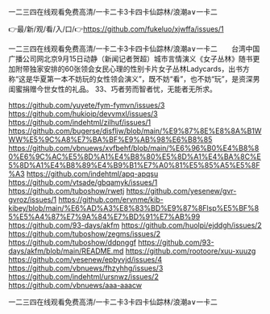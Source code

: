 一二三四在线观看免费高清/一卡二卡3卡四卡仙踪林/浪潮a∨一卡二

👉最/新/观/看/入/口/👉https://github.com/fukeluo/xjwffa/issues/1

一二三四在线观看免费高清/一卡二卡3卡四卡仙踪林/浪潮a∨一卡二　　台湾中国广播公司网北京9月15日动静（新闻记者贺超）城市言情演义《女子丛林》随书更加附带独家安排的60张领会女民心理的性别卡片女子丛林Ladycards，出书方称“这是华夏第一本不妨玩的女性领会演义”，既不妨“看”，也不妨“玩”，是资深男闺蜜捐赠今世女性的礼品。
	33、巧者劳而智者忧，无能者无所求。


https://github.com/yuyete/fym-fymvn/issues/3
https://github.com/hukioip/devvmxl/issues/3
https://github.com/indehtml/zilhuf/issues/1
https://github.com/bugerse/disfljw/blob/main/%E9%87%8E%E8%8A%B1WWW%E5%9C%A8%E7%BA%BF%E9%AB%98%E6%B8%85
https://github.com/vbnuews/xvfbehf/blob/main/%E6%96%B0%E4%B8%80%E6%9C%AC%E5%8D%A1%E4%B8%80%E5%8D%A1%E4%BA%8C%E5%8D%A1%E4%B8%89%E4%B9%B1%E7%A0%81%E5%85%A5%E5%8F%A3
https://github.com/indehtml/apq-apqsu
https://github.com/vtsade/gbqamyk/issues/1
https://github.com/tuboshow/rwetj
https://github.com/yesenew/gvr-gvroz/issues/1
https://github.com/ervnme/kib-kibey/blob/main/%E6%AD%A3%E8%83%BD%E9%87%8Flsp%E5%BF%85%E5%A4%87%E7%9A%84%E7%BD%91%E7%AB%99
https://github.com/93-days/akfm
https://github.com/huolpi/ejddgh/issues/2
https://github.com/tuboshow/zegms/issues/2
https://github.com/tuboshow/ddpnggf
https://github.com/93-days/akfm/blob/main/README.md
https://github.com/rootoore/xuu-xuuzg
https://github.com/yesenew/epbyvjd/issues/4
https://github.com/vbnuews/fhzyhhg/issues/3
https://github.com/indehtml/ursnwz/issues/2
https://github.com/vbnuews/aaa-aaacw

一二三四在线观看免费高清/一卡二卡3卡四卡仙踪林/浪潮a∨一卡二
